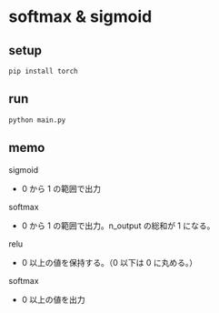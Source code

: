# softmax & sigmoid

## setup

```shell
pip install torch
```

## run

```shell
python main.py
```

## memo

sigmoid

- 0 から 1 の範囲で出力

softmax

- 0 から 1 の範囲で出力。n_output の総和が 1 になる。

relu

- 0 以上の値を保持する。（0 以下は 0 に丸める。）

softmax

- 0 以上の値を出力
